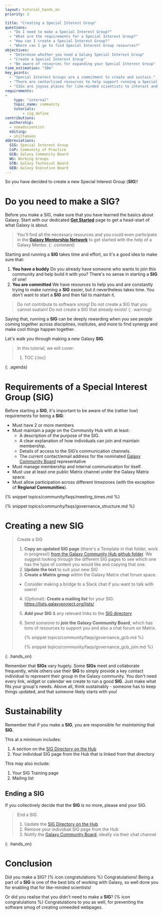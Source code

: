 ```yaml
---
layout: tutorial_hands_on
priority: 2

title: "Creating a Special Interest Group"
questions:
  - "Do I need to make a Special Interest Group?"
  - "What are the requirements for a Special Interest Group?"
  - "How can I create a Special Interest Group?"
  - "Where can I go to find Special Interest Group resources?"
objectives:
  - "Determine whether you need a Galaxy Special Interest Group"
  - "Create a Special Interest Group"
  - "Be aware of resources for expanding your Special Interest Group"
time_estimation: "30m"
key_points:
  - "Special Interest Groups are a commitment to create and sustain."
  - "There are centarlised resources to help support running a Special Interest Group."
  - "SIGs are joyous places for like-minded scientists to interact and share expertise."
requirements:
-
    type: "internal"
    topic_name: community
    tutorials:
        - sig_define
contributions:
  authorship:
  - nomadscientist
  editing:
  - shiltemann
abbreviations:
  SIG: Special Interest Group
  CoP: Community of Practice
  GCB: Galaxy Community Board
  WG: Working Groups
  GTB: Galaxy Technical Board
  GEB: Galaxy Executive Board
---
```


So you have decided to create a new Special Interest Group (**SIG**)!

# Do you need to make a SIG?

Before you make a SIG, make sure that you have learned the basics about Galaxy. Start with our dedicated [**Get Started**](https://galaxyproject.org/get-started/) page to get a head-start of what Galaxy is about.

> <comment-title></comment-title>
> You'll find all the necessary resources and you could even participate in the [**Galaxy Mentorship Network**](https://galaxy-mentor-network.netlify.app/) to get started with the help of a Galaxy Mentor.
{: .comment}

Starting and running a **SIG** takes time and effort, so it's a good idea to make sure that:

 1. **You have a buddy** Do you already have someone who wants to join this community and help build it with you? There's no sense in starting a **SIG** of one!
 2. **You are committed** We have resources to help you and are constantly trying to make running a **SIG** easier, but it nevertheless takes time. You don't want to start a **SIG** and then fail to maintain it.

 > <warning-title>Do not contribute to software smog!</warning-title>
 > Do not create a SIG that you cannot sustain! Do not create a SIG that already exists!
 {: .warning}

Saying that, running a **SIG** can be deeply rewarding when you see people coming together across disciplines, institutes, and more to find synergy and make cool things happen together.

Let's walk you through making a new Galaxy **SIG**.

> <agenda-title></agenda-title>
>
> In this tutorial, we will cover:
>
> 1. TOC
> {:toc}
>
{: .agenda}

# Requirements of a Special Interest Group (SIG)

Before starting a **SIG**, it's important to be aware of the (rather low) requirements for being a **SIG**:

* Must have 2 or more members
* Must maintain a page on the Community Hub with at least:
  * A description of the purpose of the SIG.
  * A clear explanation of how individuals can join and maintain membership.
  * Details of access to the SIG’s communication channels.
  * The current contact/email address for the nominated [Galaxy Community Board](https://galaxyproject.org/community/governance/gcb/) representative
* Must manage membership and internal communication for itself.
* Must use at least one public Matrix channel under the Galaxy Matrix space.
* Must allow participation across different timezones (with the exception of **Regional Communities**).

{% snippet topics/community/faqs/meeting_times.md %}

{% snippet topics/community/faqs/governance_structure.md %}

# Creating a new SIG

> <hands-on-title>Create a SIG</hands-on-title>
>
> 1. **Copy an updated SIG page** (there's a Template in that folder, work in progress!) [from the Galaxy Community Hub github folder](https://github.com/galaxyproject/galaxy-hub/blob/master/content/community/sig/). We suggest looking through the different SIG pages to see which one has the type of content you would like and copying that one.
> 2. **Update the text** to suit your new SIG
> 3. **Create a Matrix group** within the Galaxy Matrix chat forum space.
>   - Consider making a bridge to a Slack chat if you want to talk with users!
> 4. (Optional): **Create a mailing list** for your SIG: https://lists.galaxyproject.org/lists/
> 5. **Add your SIG** & any relevant links to the [SIG directory](https://github.com/galaxyproject/galaxy-hub/blob/master/content/community/sig/index.md)
> 6. Send someone to **join the Galaxy Community Board**, which has tons of resources to support you and also a chat forum on Matrix.
>
>    {% snippet topics/community/faqs/governance_gcb.md %}
>
>    {% snippet topics/community/faqs/governance_gcb_join.md %}
>
{: .hands_on}

Remember that **SIGs** vary hugely. Some **SIGs** meet and collaborate frequently, while others use their **SIG** to simply provide a key contact individual to represent their group in the Galaxy community. You don't need every link, widget or calendar we create to run a good **SIG**. Just make what fits your group's needs. Above all, think sustainably - someone has to keep things updated, and that someone likely starts with you!

# Sustainability

Remember that if you make a **SIG**, you are responsible for *maintaining* that **SIG**.

This at a minimum includes:

1. A section on the [SIG Directory on the Hub](https://galaxyproject.org/community/sig/)
2. Your individual SIG page from the Hub that is linked from that directory

This may also include:
1. Your SIG Training page
2. Mailing list

## Ending a SIG

If you collectively decide that the **SIG** is no more, please end your SIG.

> <hands-on-title>End a SIG</hands-on-title>
>
> 1. Update the [SIG Directory on the Hub](https://galaxyproject.org/community/sig/)
> 2. Remove your individual SIG page from the Hub
> 3. Notify the [Galaxy Community Board](https://galaxyproject.org/community/governance/gcb/), ideally via their chat channel
>
{: .hands_on}

# Conclusion

Did you make a SIG? {% icon congratulations %} Congratulations! Being a part of a **SIG** is one of the best bits of working with Galaxy, so well done you for enabling that for like-minded scientists!

Or did you realise that you didn't need to make a **SIG**? {% icon congratulations %} Congratulations to you as well, for preventing the software smog of creating unneeded webpages.
